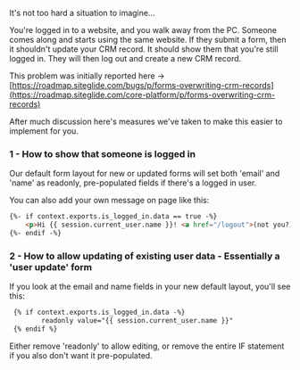 It's not too hard a situation to imagine...

You're logged in to a website, and you walk away from the PC. Someone comes along and starts using the same website. If they submit a form, then it shouldn't update your CRM record. It should show them that you're still logged in. They will then log out and create a new CRM record.

This problem was initially reported here -> [https://roadmap.siteglide.com/bugs/p/forms-overwriting-crm-records](https://roadmap.siteglide.com/core-platform/p/forms-overwriting-crm-records)

After much discussion here's measures we've taken to make this easier to implement for you.

### 1 - How to show that someone is logged in

Our default form layout for new or updated forms will set both 'email' and 'name' as readonly, pre-populated fields if there's a logged in user.

You can also add your own message on page like this:

```html
{%- if context.exports.is_logged_in.data == true -%}
    <p>Hi {{ session.current_user.name }}! <a href="/logout">(not you?)</a></p>
{%- endif -%}
```

### 2 - How to allow updating of existing user data - Essentially a 'user update' form

If you look at the email and name fields in your new default layout, you'll see this:

```html
 {% if context.exports.is_logged_in.data -%}
        readonly value="{{ session.current_user.name }}"
 {% endif %}
```

Either remove 'readonly' to allow editing, or remove the entire IF statement if you also don't want it pre-populated.
